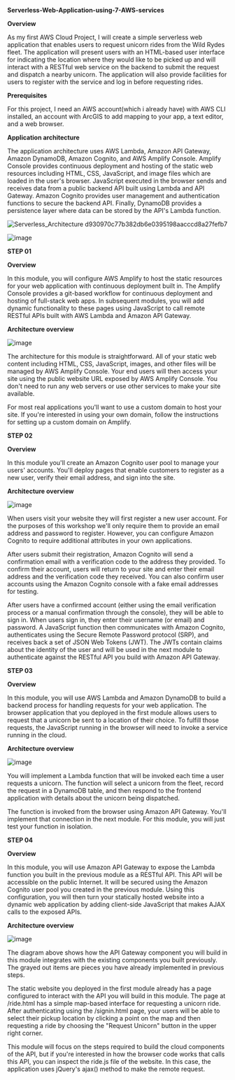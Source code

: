 **Serverless-Web-Application-using-7-AWS-services**

**Overview**

As my first AWS Cloud Project, I will create a simple serverless web application that enables users 
to request unicorn rides from the Wild Rydes fleet. The application will present users
with an HTML-based user interface for indicating the location where they would like 
to be picked up and will interact with a RESTful web service on the backend to 
submit the request and dispatch a nearby unicorn. The application will also provide 
facilities for users to register with the service and log in before requesting rides.

**Prerequisites**

For this project, I need an AWS account(which i already have) with AWS CLI installed, an 
account with ArcGIS to add mapping to your app, a text editor, and a web browser. 


**Application architecture**

The application architecture uses AWS Lambda, Amazon API Gateway, Amazon DynamoDB, 
Amazon Cognito, and AWS Amplify Console. Amplify Console provides continuous deployment 
and hosting of the static web resources including HTML, CSS, JavaScript, and image 
files which are loaded in the user's browser. JavaScript executed in the browser sends 
and receives data from a public backend API built using Lambda and API Gateway. 
Amazon Cognito provides user management and authentication functions to secure the backend API. 
Finally, DynamoDB provides a persistence layer where data can be stored by the API's Lambda function.

![Serverless_Architecture d930970c77b382db6e0395198aacccd8a27fefb7](https://github.com/Heshanexe/Serverless-Web-Application-using-7-AWS-services/assets/153348700/80da2271-f499-4fce-a96c-1d84402dcf33)

![image](https://github.com/Heshanexe/Serverless-Web-Application-using-7-AWS-services/assets/153348700/f76e0b44-7365-4816-8bbf-36a57a2b5500)




**STEP 01**

**Overview**

In this module, you will configure AWS Amplify to host the static resources for your 
web application with continuous deployment built in. The Amplify Console provides 
a git-based workflow for continuous deployment and hosting of full-stack web apps. 
In subsequent modules, you will add dynamic functionality to these pages using 
JavaScript to call remote RESTful APIs built with AWS Lambda and Amazon API Gateway.


**Architecture overview**

![image](https://github.com/Heshanexe/Serverless-Web-Application-using-7-AWS-services/assets/153348700/78b48017-e51e-44d1-ba76-b2ce09a3112d)


The architecture for this module is straightforward. All of your static web content 
including HTML, CSS, JavaScript, images, and other files will be managed by AWS
Amplify Console. Your end users will then access your site using the public website 
URL exposed by AWS Amplify Console. You don't need to run any web servers or use 
other services to make your site available.

For most real applications you'll want to use a custom domain to host your site. If 
you're interested in using your own domain, follow the instructions for setting up a 
custom domain on Amplify.




**STEP 02**

**Overview**


In this module you'll create an Amazon Cognito user pool to manage your users' 
accounts. You'll deploy pages that enable customers to register as a new user, verify 
their email address, and sign into the site.

**Architecture overview**

![image](https://github.com/Heshanexe/Serverless-Web-Application-using-7-AWS-services/assets/153348700/579f392c-59bd-471f-86f2-bdde6d315bff)


When users visit your website they will first register a new user account. For the 
purposes of this workshop we'll only require them to provide an email address and 
password to register. However, you can configure Amazon Cognito to require 
additional attributes in your own applications.

After users submit their registration, Amazon Cognito will send a confirmation email 
with a verification code to the address they provided. To confirm their account, users
will return to your site and enter their email address and the verification code they 
received. You can also confirm user accounts using the Amazon Cognito console with 
a fake email addresses for testing.

After users have a confirmed account (either using the email verification process or a 
manual confirmation through the console), they will be able to sign in. When users
sign in, they enter their username (or email) and password. A JavaScript function 
then communicates with Amazon Cognito, authenticates using the Secure Remote 
Password protocol (SRP), and receives back a set of JSON Web Tokens (JWT). The 
JWTs contain claims about the identity of the user and will be used in the next 
module to authenticate against the RESTful API you build with Amazon API Gateway.




**STEP 03**

**Overview** 


In this module, you will use AWS Lambda and Amazon DynamoDB to build a backend 
process for handling requests for your web application. The browser application that
you deployed in the first module allows users to request that a unicorn be sent to a 
location of their choice. To fulfill those requests, the 
JavaScript running in the browser will need to invoke a service running in the cloud.


**Architecture overview**


![image](https://github.com/Heshanexe/Serverless-Web-Application-using-7-AWS-services/assets/153348700/35476a29-f686-4c53-9ac9-3705a0ab2c8e)


You will implement a Lambda function that will be invoked each time a user requests 
a unicorn. The function will select a unicorn from the fleet, record the request in a 
DynamoDB table, and then respond to the frontend application with details about 
the unicorn being dispatched.

The function is invoked from the browser using Amazon API Gateway. You'll 
implement that connection in the next module. For this module, you will just test your function in isolation.


**STEP 04**

**Overview**


In this module, you will use Amazon API Gateway to expose the Lambda function you 
built in the previous module as a RESTful API. This API will be accessible on the 
public Internet. It will be secured using the Amazon Cognito user pool you created in 
the previous module. Using this configuration, you will then turn your statically 
hosted website into a dynamic web application by adding client-side JavaScript that 
makes AJAX calls to the exposed APIs.


**Architecture overview**

![image](https://github.com/Heshanexe/Serverless-Web-Application-using-7-AWS-services/assets/153348700/793a45d0-ffbb-43ec-b154-4579b84544ad)


The diagram above shows how the API Gateway component you will build in this 
module integrates with the existing components you built previously. The grayed out 
items are pieces you have already implemented in previous steps.

The static website you deployed in the first module already has a page configured to 
interact with the API you will build in this module. The page at /ride.html has a 
simple map-based interface for requesting a unicorn ride. After authenticating using 
the /signin.html page, your users will be able to select their pickup location by 
clicking a point on the map and then requesting a ride by choosing the 
"Request Unicorn" button in the upper right corner.

This module will focus on the steps required to build the cloud components of the 
API, but if you're interested in how the browser code works that calls this API, you 
can inspect the ride.js file of the website. In this case, the application uses jQuery's 
ajax() method to make the remote request.



